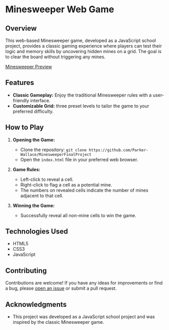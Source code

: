 # Minesweeper Web Game

## Overview

This web-based Minesweeper game, developed as a JavaScript school project, provides a classic gaming experience where players can test their logic and memory skills by uncovering hidden mines on a grid. The goal is to clear the board without triggering any mines.

[Minesweeper Preview](https://github.com/Parker-Wallace/minesweeper/assets/115728361/df109446-2fe7-4043-8dbc-b9739902cbfb)

## Features

- **Classic Gameplay:** Enjoy the traditional Minesweeper rules with a user-friendly interface.
- **Customizable Grid:** three preset levels to tailor the game to your preferred difficulty.

## How to Play

1. **Opening the Game:**
   - Clone the repository: `git clone https://github.com/Parker-Wallace/MinesweeperFinalProject`
   - Open the `index.html` file in your preferred web browser.

2. **Game Rules:**
   - Left-click to reveal a cell.
   - Right-click to flag a cell as a potential mine.
   - The numbers on revealed cells indicate the number of mines adjacent to that cell.

3. **Winning the Game:**
   - Successfully reveal all non-mine cells to win the game.

## Technologies Used

- HTML5
- CSS3
- JavaScript

## Contributing

Contributions are welcome! If you have any ideas for improvements or find a bug, please [open an issue](https://github.com/your-username/minesweeper/issues) or submit a pull request.

## Acknowledgments

- This project was developed as a JavaScript school project and was inspired by the classic Minesweeper game.

